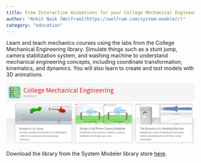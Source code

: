 ```yaml
---
title: Free Interactive Animations for your College Mechanical Engineering Classes
author: "Ankit Naik [Wolfram](https://wolfram.com/system-modeler/)"
category: "education"
---
```

Learn and teach mechanics courses using the labs from the College Mechanical Engineering library. Simulate things such as a stunt jump, camera stabilization system, and washing machine to understand mechanical engineering concepts, including coordinate transformation, kinematics, and dynamics. You will also learn to create and test models with 3D animations.

![Alt text](college-mechanical-engineering-image.png 'college mechanical engineering')

Download the library from the System Modeler library store [here](https://www.wolfram.com/system-modeler/libraries/college-mechanical-engineering).
